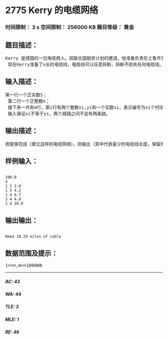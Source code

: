 # 2775 Kerry 的电缆网络   
### 时间限制： 3 s     空间限制： 256000 KB     题目等级： 黄金  
## 题目描述：  

<pre>
Kerry 是德国的一位电缆商人。因联合国脱贫计划的邀请，他准备负责在土鲁齐亚埃萨亚克斯乌托斯邦建立电缆网络，以满足这个国家的用电需求。当然，现在土鲁齐亚埃萨亚克斯乌托斯邦没有任何电缆。已知土鲁齐亚埃萨亚克斯乌托斯邦一共有n个城镇，已经编号为1到n。其中任意两个城镇可能有一条路，也可能没有。如果两个城镇之间有一条路pi，那么这条路有一个长度si，则Kerry可以在这两个城市之间建立一条电缆线，电缆线的长度也就是这条路的长度si。  
 现在Kerry准备了s长的电缆线，电缆线可以任意拆断，拆断不损失任何电缆线。他需要将土鲁齐亚埃萨亚克斯乌托斯邦所有城镇都能够连入这个电缆网络。那么，Kenny能不能使用这s长度的电缆线完成这项工作；如果能够完成，那么Kerry最少耗用多少长度的电缆线呢？
</pre>
  
  
## 输入描述：  

<pre>
第一行一个正实数S；  
 第二行一个正整数n；  
 接下来一共有m行，第i行有两个整数xi,yi和一个实数si，表示编号为xi个村庄和编号为yi个村庄之间有一条路，路的长度为si。  
 输入保证xi不等于yi，两个城镇之间不会有两条路。
</pre>
  
  
## 输出描述：  

<pre>
若能够完成（建立这样的电缆网络），则输出（其中<X>代表最少的电缆线长度，保留两位小数）：Need <X> miles of cable否则输出：Impossible
</pre>
  
  
## 样例输入：  

<pre><code>
100.0  
4  
1 2 2.0  
1 3 4.2  
1 4 6.7  
3 4 4.0  
2 4 10.0
</code></pre>
  
  
## 输出输出：  

<pre><code>
Need 10.20 miles of cable
</code></pre>
  
  
## 数据范围及提示：  

<pre>
1<=n,m<=100000
</pre>
  
  
***  

##### AC: 43  
##### WA: 44  
##### TLE: 3  
##### MLE: 1  
##### RE: 46  
